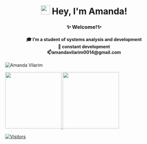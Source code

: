 <h1 align="center"><img src="https://github.com/TheDudeThatCode/TheDudeThatCode/blob/master/Assets/Hi.gif" width="29px"> Hey, I'm Amanda!</h1>
<h3 align = "center">✨ Welcome!✨
  

  <h4 align="center">🎓 I’m a student of systems analysis and development<br>
  🌱 constant development<br>
 📫amandavilarim0014@gmail.com
</h4>
 
   

<!---
devamanda-vilarim/devamanda-vilarim is a ✨ special ✨ repository because its `README.md` (this file) appears on your GitHub profile.
You can click the Preview link to take a look at your changes.
--->

  ![Amanda Vilarim](https://user-images.githubusercontent.com/79547623/131445768-c3e56bf9-4142-4b9c-be61-dea9c73c8dda.jpg)


 <div>
  <a href="https://github.com/devamanda-vilarim">
  <img height="180em" src="https://github-readme-stats.vercel.app/api?username=devamanda-vilarim&show_icons=true&theme=dracula&include_all_commits=true&count_private=true"/>
  <img height="180em" src="https://github-readme-stats.vercel.app/api/top-langs/?username=devamanda-vilarim&layout=compact&langs_count=16&theme=dracula"/>
<div>

  
  [![Visitors](https://visitor-badge.glitch.me/badge?page_id=github/devamanda-vilarim)](https://github.com/devamanda-vilarim)
